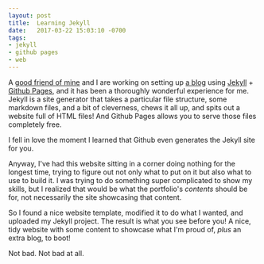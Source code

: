 ```yaml
---
layout: post
title:  Learning Jekyll
date:   2017-03-22 15:03:10 -0700
tags:
- jekyll
- github pages
- web
---
```

A [good friend of mine](http://dezdoes.tech) and I are working on setting up [a blog](https://descartez.github.io/wth_is)
using [Jekyll](http://jekyllrb.com/) + [Github Pages](https://pages.github.com/), and it has been a thoroughly wonderful
experience for me. Jekyll is a site generator that takes a particular file structure, some markdown files, and a bit of
cleverness, chews it all up, and spits out a website full of HTML files! And Github Pages allows you to serve those files
completely free.

I fell in love the moment I learned that Github even generates the Jekyll site for you.

Anyway, I've had this website sitting in a corner doing nothing for the longest time, trying to figure out not only what
to put on it but also what to use to build it. I was trying to do something super complicated to show my skills, but I realized
that would be what the portfolio's _contents_ should be for, not necessarily the site showcasing that content.

So I found a nice website template, modified it to do what I wanted, and uploaded my Jekyll project. The result is what you
see before you! A nice, tidy website with some content to showcase what I'm proud of, _plus_ an extra blog, to boot!

Not bad. Not bad at all.

